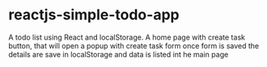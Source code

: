 # reactjs-simple-todo-app
A todo list using React and localStorage. A home page with create task button, that will open a popup with create task form once form is saved the details are save in localStorage and data is listed int he main page
